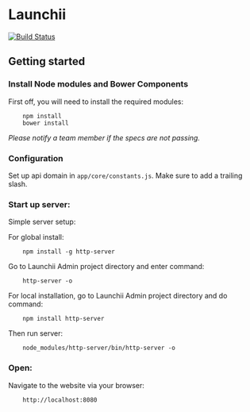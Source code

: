 # Launchii

[![Build Status](https://circleci.com/gh/launchii/angular-admin/tree/master.svg?style=shield&circle-token=63f9be8fce16169cf5fec4b8c9b2c40497c381d0)](https://circleci.com/gh/launchii/angular-admin/tree/master)

## Getting started

### Install Node modules and Bower Components

First off, you will need to install the required modules:

```
    npm install
    bower install
```

*Please notify a team member if the specs are not passing.*

### Configuration

Set up api domain in `app/core/constants.js`. Make sure to add a trailing slash.

### Start up server:

Simple server setup:

For global install:

```
    npm install -g http-server
```
Go to Launchii Admin project directory and enter command:

```
    http-server -o
```

For local installation, go to Launchii Admin project directory and do command:

```
    npm install http-server
```

Then run server:

```
    node_modules/http-server/bin/http-server -o
```

### Open:

Navigate to the website via your browser:

```
    http://localhost:8080
```
